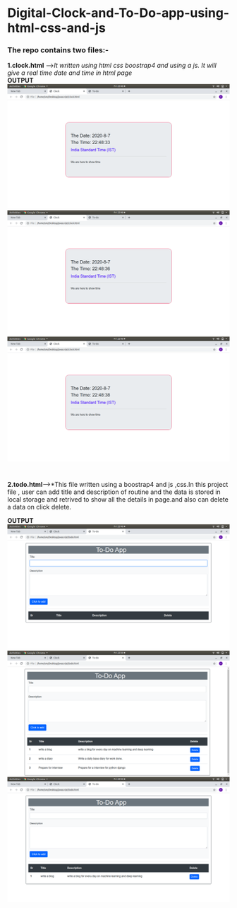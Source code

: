 # Digital-Clock-and-To-Do-app-using-html-css-and-js

### The repo contains two files:-
  **1.clock.html** -->*It written using html css boostrap4 and using a js.*
  *It will give a real time date and time in html page*\
**OUTPUT**
![Screenshot](op1-clock.png)
![Screenshot](op2-clock.png  )
![Screenshot](op3-clock.png)

#    
**2.todo.html**-->*This file written using a boostrap4 and js ,css.In this project file , user can add title and description of routine and the data is stored in local
storage and retrived to show all the details in page.and also can delete a data on click delete.

**OUTPUT**
![Screenshot](to-do1.png )
![Screenshot](to-do2.png )
![Screenshot](todo3.png  )

#

#

